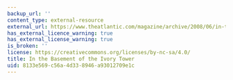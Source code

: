 ```yaml
---
backup_url: ''
content_type: external-resource
external_url: https://www.theatlantic.com/magazine/archive/2008/06/in-the-basement-of-the-ivory-tower/306810/
has_external_licence_warning: true
has_external_license_warning: true
is_broken: ''
license: https://creativecommons.org/licenses/by-nc-sa/4.0/
title: In the Basement of the Ivory Tower
uid: 8133e569-c56a-4d33-8946-a93012709e1c
---
```

